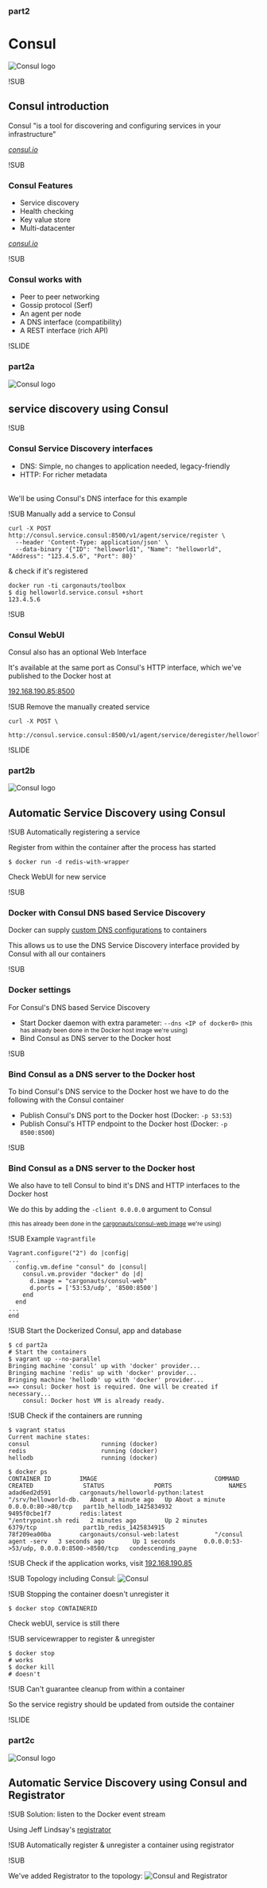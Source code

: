 ### part2
# Consul
![Consul logo](img/consul-logo.png) <!-- .element: class="noborder" -->


!SUB
## Consul introduction

Consul "is a tool for discovering and configuring services in your infrastructure"


[_consul.io_](http://www.consul.io)


!SUB
### Consul Features

 - Service discovery
 - Health checking
 - Key value store
 - Multi-datacenter


[_consul.io_](http://www.consul.io)


!SUB

### Consul works with

 - Peer to peer networking
 - Gossip protocol (Serf)
 - An agent per node
 - A DNS interface (compatibility)
 - A REST interface (rich API)



!SLIDE
### part2a
![Consul logo](img/consul-servicediscovery.png) <!-- .element: class="noborder" -->

## service discovery using Consul


!SUB
### Consul Service Discovery interfaces

- DNS: Simple, no changes to application needed, legacy-friendly
- HTTP: For richer metadata


<br>We'll be using Consul's DNS interface for this example


!SUB
Manually add a service to Consul
```
curl -X POST http://consul.service.consul:8500/v1/agent/service/register \
  --header 'Content-Type: application/json' \
  --data-binary '{"ID": "helloworld1", "Name": "helloworld", "Address": "123.4.5.6", "Port": 80}'
```
& check if it's registered
```
docker run -ti cargonauts/toolbox
$ dig helloworld.service.consul +short
123.4.5.6
```


!SUB
### Consul WebUI
Consul also has an optional Web Interface

It's available at the same port as Consul's HTTP interface, which we've published to the Docker host at

[192.168.190.85:8500](http://192.168.190.85:8500)


!SUB
Remove the manually created service
```
curl -X POST \
	http://consul.service.consul:8500/v1/agent/service/deregister/helloworld1
```



!SLIDE
### part2b
![Consul logo](img/consul-servicediscovery.png) <!-- .element: class="noborder" -->

## Automatic Service Discovery using Consul


!SUB
Automatically registering a service

Register from within the container after the process has started
```
$ docker run -d redis-with-wrapper
```
Check WebUI for new service


!SUB
### Docker with Consul DNS based Service Discovery
Docker can supply [custom DNS configurations](https://docs.docker.com/articles/networking/#configuring-dns) to containers

This allows us to use the DNS Service Discovery interface provided by Consul with all our containers


!SUB
### Docker settings
For Consul's DNS based Service Discovery

- Start Docker daemon with extra parameter: `--dns <IP of docker0>` <small>(this has already been done in the Docker host image we're using)</small>
- Bind Consul as DNS server to the Docker host


!SUB
### Bind Consul as a DNS server to the Docker host
To bind Consul's DNS service to the Docker host we have to do the following with the Consul container

- Publish Consul's DNS port to the Docker host (Docker: `-p 53:53`)
- Publish Consul's HTTP endpoint to the Docker host (Docker: `-p 8500:8500`)


!SUB
### Bind Consul as a DNS server to the Docker host
We also have to tell Consul to bind it's DNS and HTTP interfaces to the Docker host

We do this by adding the `-client 0.0.0.0` argument to Consul

<small>(this has already been done in the [cargonauts/consul-web image](https://registry.hub.docker.com/u/cargonauts/consul-web/) we're using)</small>


!SUB
Example `Vagrantfile`
```
Vagrant.configure("2") do |config|
...
  config.vm.define "consul" do |consul|
    consul.vm.provider "docker" do |d|
      d.image = "cargonauts/consul-web"
      d.ports = ['53:53/udp', '8500:8500']
    end
  end
...
end
```


!SUB
Start the Dockerized Consul, app and database 
```
$ cd part2a
# Start the containers
$ vagrant up --no-parallel
Bringing machine 'consul' up with 'docker' provider...
Bringing machine 'redis' up with 'docker' provider...
Bringing machine 'hellodb' up with 'docker' provider...
==> consul: Docker host is required. One will be created if necessary...
    consul: Docker host VM is already ready.
```


!SUB
Check if the containers are running
```
$ vagrant status
Current machine states:
consul                    running (docker)
redis                     running (docker)
hellodb                   running (docker)

$ docker ps
CONTAINER ID        IMAGE                                 COMMAND                CREATED              STATUS              PORTS                NAMES
adad6ed2d591        cargonauts/helloworld-python:latest   "/srv/helloworld-db.   About a minute ago   Up About a minute   0.0.0.0:80->80/tcp   part1b_hellodb_1425834932
9495f0cbe1f7        redis:latest                          "/entrypoint.sh redi   2 minutes ago        Up 2 minutes        6379/tcp             part1b_redis_1425834915
78f209ea00ba        cargonauts/consul-web:latest          "/consul agent -serv   3 seconds ago        Up 1 seconds        0.0.0.0:53->53/udp, 0.0.0.0:8500->8500/tcp   condescending_payne
```

!SUB
Check if the application works, visit [192.168.190.85](http://192.168.190.85)


!SUB
Topology including Consul:
![Consul](img/topology/2a_consul.png) <!-- .element: class="noborder" -->


!SUB
Stopping the container doesn't unregister it
```
$ docker stop CONTAINERID
```
Check webUI, service is still there


!SUB
servicewrapper to register & unregister
```
$ docker stop
# works
$ docker kill
# doesn't
```


!SUB
Can't guarantee cleanup from within a container

So the service registry should be updated from outside the container





!SLIDE
### part2c
![Consul logo](img/consul-servicediscovery.png) <!-- .element: class="noborder" -->
## Automatic Service Discovery using Consul and Registrator


!SUB
Solution: listen to the Docker event stream

Using Jeff Lindsay's [registrator](https://github.com/gliderlabs/registrator)


!SUB
Automatically register & unregister a container using registrator

!SUB

We've added Registrator to the topology:
![Consul and Registrator](img/topology/2b_registrator.png) <!-- .element: class="noborder" -->

